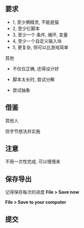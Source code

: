 ## 要求

- 1, 至少俩精灵, 不能是猫
- 2, 至少仨脚本
- 3, 至少一个 条件, 循环, 变量
- 4, 至少一个自定义输入块
- 5, 更复杂, 但可以比游戏简单

其他

- 不仅仅正确, 还得设计好

- 脚本太长时, 尝试分解

- 尝试抽象

## 借鉴

其他人

但字节想法并实施

## 注意

不用一次性完成, 可以慢慢来

## 保存导出

记得保存每次的进度  **File > Save now** 

**File > Save to your computer**

## 提交





